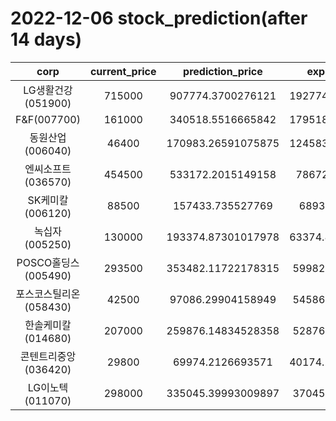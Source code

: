 # 2022-12-06 stock_prediction(after 14 days)

|   corp   |   current_price   |   prediction_price   |   expected_profit   |
|:--------:|:-----------------:|:--------------------:|:-------------------:|
|LG생활건강(051900)|715000|907774.3700276121|192774.37002761208|
|F&F(007700)|161000|340518.5516665842|179518.55166658422|
|동원산업(006040)|46400|170983.26591075875|124583.26591075875|
|엔씨소프트(036570)|454500|533172.2015149158|78672.2015149158|
|SK케미칼(006120)|88500|157433.735527769|68933.735527769|
|녹십자(005250)|130000|193374.87301017978|63374.873010179785|
|POSCO홀딩스(005490)|293500|353482.11722178315|59982.11722178315|
|포스코스틸리온(058430)|42500|97086.29904158949|54586.29904158949|
|한솔케미칼(014680)|207000|259876.14834528358|52876.14834528358|
|콘텐트리중앙(036420)|29800|69974.2126693571|40174.212669357104|
|LG이노텍(011070)|298000|335045.39993009897|37045.39993009897|
